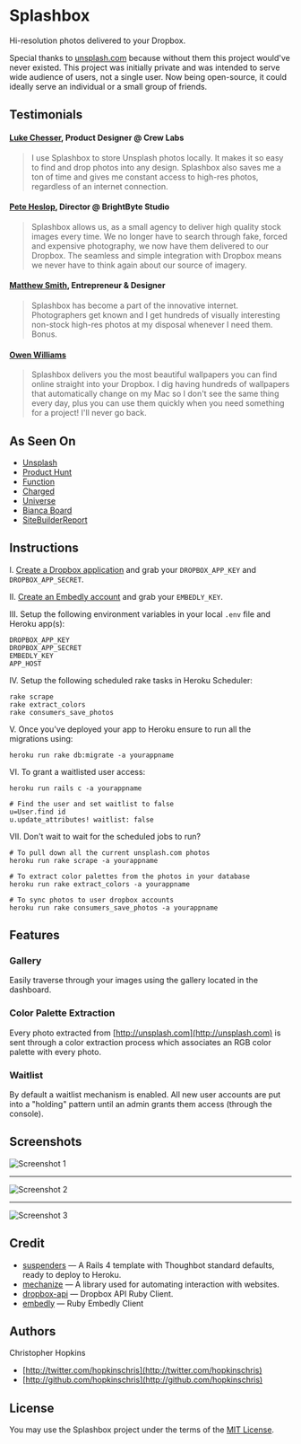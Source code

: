 # Splashbox

Hi-resolution photos delivered to your Dropbox.

Special thanks to [unsplash.com](http://unsplash.com) because without them this project would've never existed. This project was initially private and was intended to serve wide audience of users, not a single user. Now being open-source, it could ideally serve an individual or a small group of friends.

## Testimonials

#### [Luke Chesser](https://twitter.com/lukechesser), Product Designer @ Crew Labs

> I use Splashbox to store Unsplash photos locally. It makes it so easy to find and drop photos into any design. Splashbox also saves me a ton of time and gives me constant access to high-res photos, regardless of an internet connection.

#### [Pete Heslop](https://twitter.com/pwheslop), Director @ BrightByte Studio

> Splashbox allows us, as a small agency to deliver high quality stock images every time. We no longer have to search through fake, forced and expensive photography, we now have them delivered to our Dropbox. The seamless and simple integration with Dropbox means we never have to think again about our source of imagery.

#### [Matthew Smith](https://twitter.com/whale), Entrepreneur & Designer

> Splashbox has become a part of the innovative internet. Photographers get known and I get hundreds of visually interesting non-stock high-res photos at my disposal whenever I need them. Bonus.

#### [Owen Williams](https://twitter.com/ow)

> Splashbox delivers you the most beautiful wallpapers you can find online straight into your Dropbox. I dig having hundreds of wallpapers that automatically change on my Mac so I don't see the same thing every day, plus you can use them quickly when you need something for a project! I'll never go back.

## As Seen On

- [Unsplash](http://365.unsplash.com/)
- [Product Hunt](http://www.producthunt.com/posts/splashbox)
- [Function](http://wefunction.com/8-unique-places-to-find-quality-free-photos)
- [Charged](http://us8.campaign-archive2.com/?u=7ba9643cb80dac69c6818848c&id=d7df6165a7)
- [Universe](http://blog.uniiverse.com/2014/07/31/3-simple-tips-design-eye-catching-event-flyer)
- [Bianca Board](http://blog.web123partners.com.au/blog/9-free-non-stock-photos-sites.aspx)
- [SiteBuilderReport](http://www.sitebuilderreport.com/blog/where-the-best-designers-go-to-find-photos-and-graphics)

## Instructions

I. [Create a Dropbox application](https://www.dropbox.com/developers/apps) and grab your `DROPBOX_APP_KEY` and `DROPBOX_APP_SECRET`.

II. [Create an Embedly account](https://app.embed.ly/signup) and grab your `EMBEDLY_KEY`.

III. Setup the following environment variables in your local `.env` file and Heroku app(s):

````
DROPBOX_APP_KEY
DROPBOX_APP_SECRET
EMBEDLY_KEY
APP_HOST
````

IV. Setup the following scheduled rake tasks in Heroku Scheduler:

````
rake scrape
rake extract_colors
rake consumers_save_photos
````

V. Once you've deployed your app to Heroku ensure to run all the migrations using:

````
heroku run rake db:migrate -a yourappname
````

VI. To grant a waitlisted user access:

````
heroku run rails c -a yourappname

# Find the user and set waitlist to false
u=User.find id
u.update_attributes! waitlist: false
````

VII. Don't wait to wait for the scheduled jobs to run?

````
# To pull down all the current unsplash.com photos
heroku run rake scrape -a yourappname

# To extract color palettes from the photos in your database
heroku run rake extract_colors -a yourappname

# To sync photos to user dropbox accounts
heroku run rake consumers_save_photos -a yourappname
````

## Features

### Gallery

Easily traverse through your images using the gallery located in the dashboard.

### Color Palette Extraction

Every photo extracted from [http://unsplash.com](http://unsplash.com) is sent through a color extraction process which associates an RGB color palette with every photo.

### Waitlist

By default a waitlist mechanism is enabled. All new user accounts are put into a "holding" pattern until an admin grants them access (through the console).

## Screenshots

![Screenshot 1](https://s3.amazonaws.com/f.cl.ly/items/3T2H3a0t0W3a3F0R2422/screenshot-1.jpg)

-----------------------------

![Screenshot 2](https://s3.amazonaws.com/f.cl.ly/items/0O2W101Z3V3z1m3q073j/screenshot-2.jpg)

-----------------------------

![Screenshot 3](https://s3.amazonaws.com/f.cl.ly/items/0G0e0443310b2b0m0L0X/screenshot-3.jpg)

## Credit

- [suspenders](https://github.com/thoughtbot/suspenders) — A Rails 4 template with Thoughbot standard defaults, ready to deploy to Heroku.
- [mechanize](http://mechanize.rubyforge.org/) — A library used for automating interaction with websites.
- [dropbox-api](https://github.com/futuresimple/dropbox-api) — Dropbox API Ruby Client.
- [embedly](https://github.com/embedly/embedly-ruby) — Ruby Embedly Client

## Authors

Christopher Hopkins

- [http://twitter.com/hopkinschris](http://twitter.com/hopkinschris)
- [http://github.com/hopkinschris](http://github.com/hopkinschris)

## License

You may use the Splashbox project under the terms of the [MIT License](https://github.com/hopkinschris/splashbox/blob/master/LICENSE).
